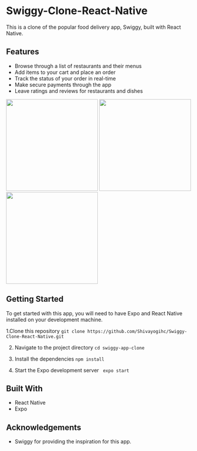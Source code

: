 # Swiggy-Clone-React-Native

This is a clone of the popular food delivery app, Swiggy, built with React Native.

## Features
* Browse through a list of restaurants and their menus
* Add items to your cart and place an order
* Track the status of your order in real-time
* Make secure payments through the app
* Leave ratings and reviews for restaurants and dishes


<img src="https://user-images.githubusercontent.com/88485343/210973289-3f534546-61d5-4411-8e3a-0eea5a17b4f0.jpg" width="250">                           <img src="https://user-images.githubusercontent.com/88485343/210973352-b8a65762-53cd-4b28-a6ba-e5390a96e937.jpg" width="250">                                <img src="https://user-images.githubusercontent.com/88485343/210973366-32f220e7-e599-4cb2-bbe3-019b1b53ac5c.jpg" width="250">


## Getting Started

To get started with this app, you will need to have Expo and React Native installed on your development machine.

  1.Clone this repository
    ``` git clone https://github.com/Shivayogihc/Swiggy-Clone-React-Native.git ```

  2. Navigate to the project directory
     ``` cd swiggy-app-clone ```
  
  3. Install the dependencies
    ``` npm install ```
    
  4. Start the Expo development server
   ```  expo start ```


## Built With
  * React Native
  * Expo
  
## Acknowledgements
  * Swiggy for providing the inspiration for this app.
  




